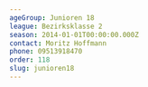 ```yaml
---
ageGroup: Junioren 18
league: Bezirksklasse 2
season: 2014-01-01T00:00:00.000Z
contact: Moritz Hoffmann
phone: 09513918470
order: 118
slug: junioren18
---
```



